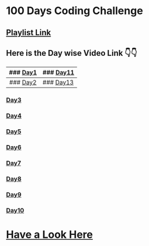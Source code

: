 # 100 Days Coding Challenge

## [Playlist Link](https://www.youtube.com/playlist?list=PLYU6S1LdLhQhhc3HFWhDEkjy1HFTmglMk)

## Here is the Day wise Video Link 👇👇

| ### [Day1](https://youtu.be/WnazOVVK7dI) | ### [Day11]() |
|:-----------------------------------------:|:-------------|
| ### [Day2](https://youtu.be/Q5BOar-Jor4) | ### [Day13]() | 
### [Day3](https://youtu.be/-J60Zc8gV5A)
### [Day4](https://youtu.be/Sg0z5J5VafU)
### [Day5](https://youtu.be/SgIvip2DT74)
### [Day6](https://youtu.be/-yTWUc_wH0c)
### [Day7](https://youtu.be/2XTHZt8NdKI)
### [Day8](https://youtu.be/AO3DP3s706g)
### [Day9](https://youtu.be/FkHW8x9_gdE)
### [Day10](https://youtu.be/Vn-uYaf2Fh0) 

# [Have a Look Here](https://www.youtube.com/c/SimplifiedLearner)
